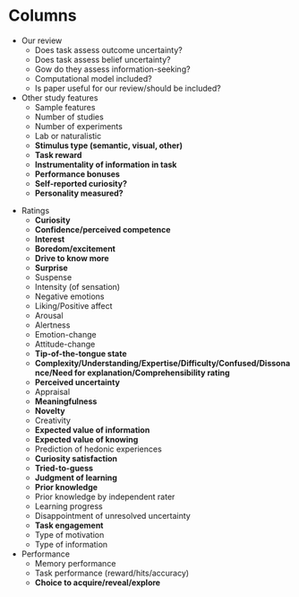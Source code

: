 # Columns
- Our review
	- Does task assess outcome uncertainty?
	- Does task assess belief uncertainty?
	- Gow do they assess information-seeking?
	- Computational model included?
	- Is paper useful for our review/should be included?
- Other study features
	- Sample features
	- Number of studies
	- Number of experiments
	- Lab or naturalistic
	- **Stimulus type (semantic, visual, other)**
	- **Task reward**
	- **Instrumentality of information in task**
	- **Performance bonuses**
	- **Self-reported curiosity?**
	- **Personality measured?**
* Ratings
	* **Curiosity**
	* **Confidence/perceived competence**
	* **Interest**
	* **Boredom/excitement**
	* **Drive to know more**
	* **Surprise**
	* Suspense
	* Intensity (of sensation)
	* Negative emotions
	* Liking/Positive affect
	* Arousal
	* Alertness
	* Emotion-change
	* Attitude-change
	* **Tip-of-the-tongue state**
	* **Complexity/Understanding/Expertise/Difficulty/Confused/Dissonance/Need for explanation/Comprehensibility rating**
	* **Perceived uncertainty**
	* Appraisal
	* **Meaningfulness**
	* **Novelty**
	* Creativity
	* **Expected value of information**
	* **Expected value of knowing**
	* Prediction of hedonic experiences
	* **Curiosity satisfaction**
	* **Tried-to-guess**
	* **Judgment of learning**
	* **Prior knowledge**
	* Prior knowledge by independent rater
	* Learning progress
	* Disappointment of unresolved uncertainty
	* **Task engagement**
	* Type of motivation
	* Type of information
* Performance
	* Memory performance
	* Task performance (reward/hits/accuracy)
	* **Choice to acquire/reveal/explore**
